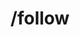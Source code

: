 ---
layout: slashpage.njk
title: /follow
description: Other places to find me on the internet
lastUpdated: 2025-01-16
---